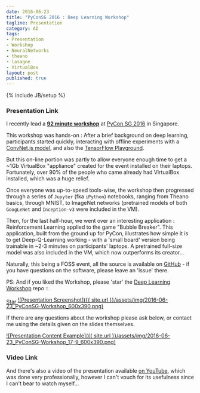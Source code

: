 ```yaml
---
date: 2016-06-23
title: "PyConSG 2016 : Deep Learning Workshop"
tagline: Presentation
category: AI
tags:
- Presentation
- Workshop
- NeuralNetworks
- theano
- lasagne
- VirtualBox
layout: post
published: true
---
```

{% include JB/setup %}


### Presentation Link

I recently lead a <strong><a href="http://redcatlabs.com/2016-06-23_PyConSG-Workshop/" target="_blank">92 minute workshop</a></strong> 
at [PyCon SG 2016](https://pycon.sg/schedule/presentation/94/) in Singapore.

This workshop was hands-on : After a brief background on deep learning, 
participants started quickly, interacting with offline experiments with a <a href="http://convnetjs.com/" target="_blank">ConvNet.js model</a>, and
also the <a href="http://playground.tensorflow.org/" target="_blank">TensorFlow Playground</a>.

But this on-line portion was partly to allow everyone enough time to get a ~1Gb VirtualBox "appliance" created for the event 
installed on their laptops.  Fortunately, over 90% of the people who came already had VirtualBox installed, which 
was a huge relief.

Once everyone was up-to-speed tools-wise, the workshop then progressed through a series of 
```Jupyter``` (fka ```iPython```) notebooks, ranging from Theano basics, through MNIST, to ImageNet networks 
(pretrained models of both ```GoogLeNet``` and ```Inception-v3``` were included in the VM).

Then, for the last half-hour, we went over an interesting application : Reinforcement Learning 
applied to the game "Bubble Breaker".  This application, built from the ground up for PyCon, illustrates
how simple it is to get Deep-Q-Learning working - with a 'small board' version being trainable in ~2-3 minutes on
participants' laptops.  A pretrained full-size model was also included in the VM, which now outperforms its creator...

Naturally, this being a FOSS event, all the source is available 
on <a href="https://github.com/mdda/deep-learning-workshop" target="_blank">GitHub</a> - 
if you have questions on the software, please leave an 'issue' there.

PS:  And if you liked the Workshop, please 'star' the <a href="https://github.com/mdda/deep-learning-workshop" target="_blank">Deep Learning Workshop</a> repo ::
<!-- From :: https://buttons.github.io/ -->
<!-- Place this tag where you want the button to render. -->
<span style="position:relative;top:5px;">
<a aria-label="Star mdda/deep-learning-workshop on GitHub" data-count-aria-label="# stargazers on GitHub" data-count-api="/repos/mdda/deep-learning-workshop#stargazers_count" data-count-href="/mdda/deep-learning-workshop/stargazers" data-icon="octicon-star" href="https://github.com/mdda/deep-learning-workshop" class="github-button">Star</a>
<!-- Place this tag right after the last button or just before your close body tag. -->
<script async defer id="github-bjs" src="https://buttons.github.io/buttons.js"></script>
</span>

<a href="http://redcatlabs.com/2016-06-23_PyConSG-Workshop/" target="_blank">
![Presentation Screenshot]({{ site.url }}/assets/img/2016-06-23_PyConSG-Workshop_600x390.png)
</a>

If there are any questions about the workshop please ask below, 
or contact me using the details given on the slides themselves.

<a href="http://redcatlabs.com/2016-06-23_PyConSG-Workshop/#/17/9" target="_blank">
![Presentation Content Example]({{ site.url }}/assets/img/2016-06-23_PyConSG-Workshop_17-9_600x390.png)
</a>

### Video Link

And there's also a video of the presentation available 
<a href="https://www.youtube.com/watch?v=1KjJPikAodk" target="_blank">on YouTube</a>, which was done
very professionally, however I can't vouch for its usefulness since I can't bear to watch myself...

